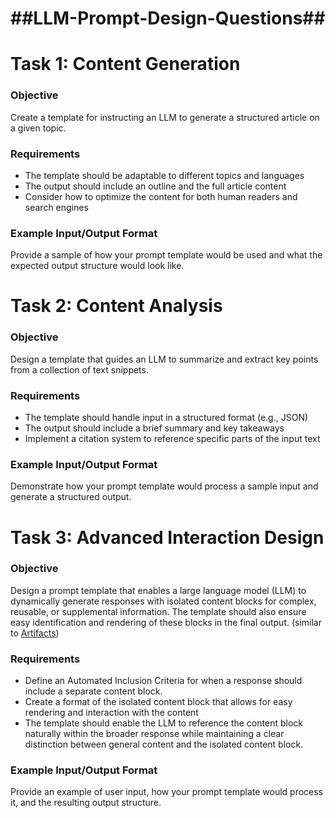 # ##LLM-Prompt-Design-Questions##
# Task 1: Content Generation

### Objective

Create a template for instructing an LLM to generate a structured article on a given topic.

### Requirements

- The template should be adaptable to different topics and languages
- The output should include an outline and the full article content
- Consider how to optimize the content for both human readers and search engines

### Example Input/Output Format

Provide a sample of how your prompt template would be used and what the expected output structure would look like.

# Task 2: Content Analysis

### Objective

Design a template that guides an LLM to summarize and extract key points from a collection of text snippets.

### Requirements

- The template should handle input in a structured format (e.g., JSON)
- The output should include a brief summary and key takeaways
- Implement a citation system to reference specific parts of the input text

### Example Input/Output Format

Demonstrate how your prompt template would process a sample input and generate a structured output.

# Task 3: Advanced Interaction Design

### Objective

Design a prompt template that enables a large language model (LLM) to dynamically generate responses with isolated content blocks for complex, reusable, or supplemental information. The template should also ensure easy identification and rendering of these blocks in the final output. (similar to [Artifacts](https://support.anthropic.com/en/articles/9487310-what-are-artifacts-and-how-do-i-use-them))

### Requirements

- Define an Automated Inclusion Criteria for when a response should include a separate content block.
- Create a format of the isolated content block that allows for easy rendering and interaction with the content
- The template should enable the LLM to reference the content block naturally within the broader response while maintaining a clear distinction between general content and the isolated content block.

### Example Input/Output Format

Provide an example of user input, how your prompt template would process it, and the resulting output structure.
